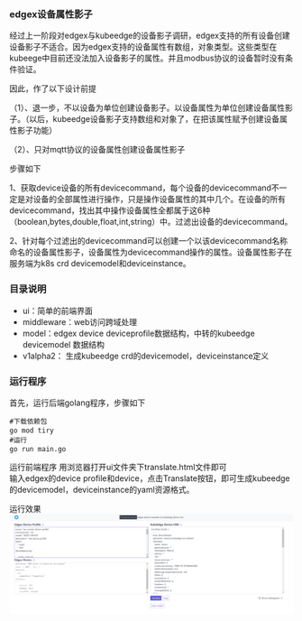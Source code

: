 ### edgex设备属性影子

经过上一阶段对edgex与kubeedge的设备影子调研，edgex支持的所有设备创建设备影子不适合。因为edgex支持的设备属性有数组，对象类型。这些类型在kubeege中目前还没法加入设备影子的属性。并且modbus协议的设备暂时没有条件验证。

因此，作了以下设计前提

（1）、退一步，不以设备为单位创建设备影子。以设备属性为单位创建设备属性影子。（以后，kubeedge设备影子支持数组和对象了，在把该属性赋予创建设备属性影子功能）

（2）、只对mqtt协议的设备属性创建设备属性影子

步骤如下

1、获取device设备的所有devicecommand，每个设备的devicecommand不一定是对设备的全部属性进行操作，只是操作设备属性的其中几个。在设备的所有devicecommand，找出其中操作设备属性全都属于这6种（boolean,bytes,double,float,int,string）中。过滤出设备的devicecommand。

2、针对每个过滤出的devicecommand可以创建一个以该devicecommand名称命名的设备属性影子，设备属性为devicecommand操作的属性。设备属性影子在服务端为k8s crd devicemodel和deviceinstance。

### 目录说明

* ui：简单的前端界面
* middleware：web访问跨域处理
* model：edgex device deviceprofile数据结构，中转的kubeedge devicemodel 数据结构
* v1alpha2： 生成kubeedge crd的devicemodel，deviceinstance定义

### 运行程序
首先，运行后端golang程序，步骤如下
```
#下载依赖包
go mod tiry
#运行
go run main.go
```
运行前端程序
用浏览器打开ui文件夹下translate.html文件即可<br>
输入edgex的device profile和device，点击Translate按钮，即可生成kubeedge的devicemodel，deviceinstance的yaml资源格式。

运行效果
![ui01](./doc/img/01.PNG)
